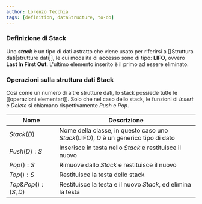 ```yaml
---
author: Lorenzo Tecchia
tags: [definition, dataStructure, to-do]
---
```

### Definizione di Stack
Uno ***stack*** è un tipo di dati astratto che viene usato per riferirsi a [[Struttura dati|strutture dati]], le cui modalità di accesso sono di tipo: **LIFO**, ovvero **Last In First Out**. L'ultimo elemento inserito è il primo ad essere eliminato.
<!--ID: 1715263181525-->



### Operazioni sulla struttura dati Stack
Così come un numero di altre strutture dati, lo stack possiede tutte le [[operazioni elementari]].
Solo che nel caso dello stack, le funzioni di $Insert$ e $Delete$ si chiamano rispettivamente $Push$ e $Pop$.
<!--ID: 1715263181526-->



| Nome           | Descrizione                                                                         |
| ------------------- | ----------------------------------------------------------------------------------- |
| $Stack(D)$          | Nome della classe, in questo caso uno $Stack$(LIFO), $D$ è un generico tipo di dato |
| $Push(D):S$         | Inserisce in testa nello $Stack$ e restituisce il nuovo                             |
| $Pop():S$           | Rimuove dallo $Stack$ e restituisce il nuovo                                        |
| $Top():S$           | Restituisce la testa dello stack                                                    |
| $Top\&Pop(): (S,D)$ | Restituisce la testa e il nuovo $Stack$, ed elimina la testa                        |

